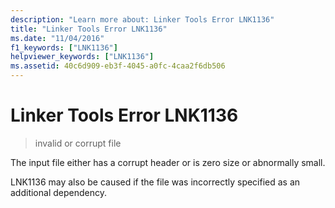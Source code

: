 ```yaml
---
description: "Learn more about: Linker Tools Error LNK1136"
title: "Linker Tools Error LNK1136"
ms.date: "11/04/2016"
f1_keywords: ["LNK1136"]
helpviewer_keywords: ["LNK1136"]
ms.assetid: 40c6d909-eb3f-4045-a0fc-4caa2f6db506
---
```

# Linker Tools Error LNK1136

> invalid or corrupt file

The input file either has a corrupt header or is zero size or abnormally small.

LNK1136 may also be caused if the file was incorrectly specified as an additional dependency.
